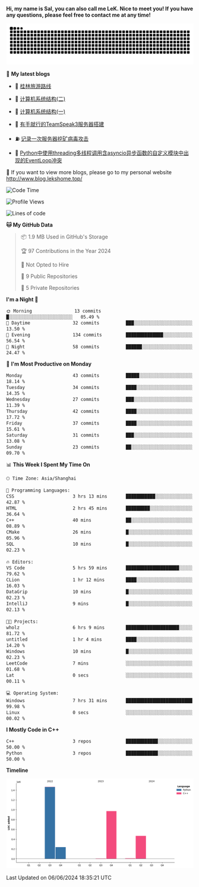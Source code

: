 **Hi, my name is Sal, you can also call me LeK. Nice to meet you! If you have any questions, please feel free to contact me at any time!**

![snake](https://raw.githubusercontent.com/LeKZzzz/LeKZzzz/output/github-contribution-grid-snake.svg)


👀 **My latest blogs**
<!-- BLOG-POST-LIST:START -->
- 🫣 [桂林旅游路线](http://www.blog.lekshome.top/2024/04/28/gui-lin-lu-you-lu-xian/) 

- 🧐 [计算机系统结构&lpar;二&rpar;](http://www.blog.lekshome.top/2024/04/21/ji-suan-ji-xi-tong-jie-gou-er/) 

- 🤖 [计算机系统结构&lpar;一&rpar;](http://www.blog.lekshome.top/2024/04/07/ji-suan-ji-xi-tong-jie-gou-yi/) 

- 📝 [有手就行的TeamSpeak3服务器搭建](http://www.blog.lekshome.top/2024/03/08/teamspeak3-fu-wu-qi-da-jian/) 

- ⛽️ [记录一次服务器挖矿病毒攻击](http://www.blog.lekshome.top/2024/03/08/ji-lu-yi-ci-fu-wu-qi-wa-kuang-bing-du-gong-ji/) 

- 🦣 [Python中使用threading多线程调用含asyncio异步函数的自定义模块中出现的EventLoop冲突](http://www.blog.lekshome.top/2024/03/07/python-zhong-shi-yong-threading-duo-xian-cheng-diao-yong-han-asyncio-yi-bu-han-shu-de-zi-ding-yi-mo-kuai-zhong-chu-xian-de-eventloop-chong-tu/) 
<!-- BLOG-POST-LIST:END -->

🥰 If you want to view more blogs, please go to my personal website http://www.blog.lekshome.top/


<!--START_SECTION:waka-->
![Code Time](http://img.shields.io/badge/Code%20Time-251%20hrs%2058%20mins-blue)

![Profile Views](http://img.shields.io/badge/Profile%20Views-2-blue)

![Lines of code](https://img.shields.io/badge/From%20Hello%20World%20I%27ve%20Written-3.2%20million%20lines%20of%20code-blue)

**🐱 My GitHub Data** 

> 📦 1.9 MB Used in GitHub's Storage 
 > 
> 🏆 97 Contributions in the Year 2024
 > 
> 🚫 Not Opted to Hire
 > 
> 📜 9 Public Repositories 
 > 
> 🔑 5 Private Repositories 
 > 
**I'm a Night 🦉** 

```text
🌞 Morning                13 commits          █░░░░░░░░░░░░░░░░░░░░░░░░   05.49 % 
🌆 Daytime                32 commits          ███░░░░░░░░░░░░░░░░░░░░░░   13.50 % 
🌃 Evening                134 commits         ██████████████░░░░░░░░░░░   56.54 % 
🌙 Night                  58 commits          ██████░░░░░░░░░░░░░░░░░░░   24.47 % 
```
📅 **I'm Most Productive on Monday** 

```text
Monday                   43 commits          █████░░░░░░░░░░░░░░░░░░░░   18.14 % 
Tuesday                  34 commits          ████░░░░░░░░░░░░░░░░░░░░░   14.35 % 
Wednesday                27 commits          ███░░░░░░░░░░░░░░░░░░░░░░   11.39 % 
Thursday                 42 commits          ████░░░░░░░░░░░░░░░░░░░░░   17.72 % 
Friday                   37 commits          ████░░░░░░░░░░░░░░░░░░░░░   15.61 % 
Saturday                 31 commits          ███░░░░░░░░░░░░░░░░░░░░░░   13.08 % 
Sunday                   23 commits          ██░░░░░░░░░░░░░░░░░░░░░░░   09.70 % 
```


📊 **This Week I Spent My Time On** 

```text
🕑︎ Time Zone: Asia/Shanghai

💬 Programming Languages: 
CSS                      3 hrs 13 mins       ███████████░░░░░░░░░░░░░░   42.87 % 
HTML                     2 hrs 45 mins       █████████░░░░░░░░░░░░░░░░   36.64 % 
C++                      40 mins             ██░░░░░░░░░░░░░░░░░░░░░░░   08.89 % 
CMake                    26 mins             █░░░░░░░░░░░░░░░░░░░░░░░░   05.96 % 
SQL                      10 mins             █░░░░░░░░░░░░░░░░░░░░░░░░   02.23 % 

🔥 Editors: 
VS Code                  5 hrs 59 mins       ████████████████████░░░░░   79.62 % 
CLion                    1 hr 12 mins        ████░░░░░░░░░░░░░░░░░░░░░   16.03 % 
DataGrip                 10 mins             █░░░░░░░░░░░░░░░░░░░░░░░░   02.23 % 
IntelliJ                 9 mins              █░░░░░░░░░░░░░░░░░░░░░░░░   02.13 % 

🐱‍💻 Projects: 
wholz                    6 hrs 9 mins        ████████████████████░░░░░   81.72 % 
untitled                 1 hr 4 mins         ████░░░░░░░░░░░░░░░░░░░░░   14.20 % 
Windows                  10 mins             █░░░░░░░░░░░░░░░░░░░░░░░░   02.23 % 
LeetCode                 7 mins              ░░░░░░░░░░░░░░░░░░░░░░░░░   01.68 % 
Lat                      0 secs              ░░░░░░░░░░░░░░░░░░░░░░░░░   00.11 % 

💻 Operating System: 
Windows                  7 hrs 31 mins       █████████████████████████   99.98 % 
Linux                    0 secs              ░░░░░░░░░░░░░░░░░░░░░░░░░   00.02 % 
```

**I Mostly Code in C++** 

```text
C++                      3 repos             ████████████░░░░░░░░░░░░░   50.00 % 
Python                   3 repos             ████████████░░░░░░░░░░░░░   50.00 % 
```



**Timeline**

![Lines of Code chart](https://raw.githubusercontent.com/LeKZzzz/LeKZzzz/master/assets/bar_graph.png)


 Last Updated on 06/06/2024 18:35:21 UTC
<!--END_SECTION:waka-->
